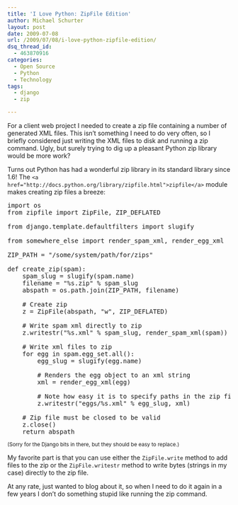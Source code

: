 ```yaml
---
title: 'I Love Python: ZipFile Edition'
author: Michael Schurter
layout: post
date: 2009-07-08
url: /2009/07/08/i-love-python-zipfile-edition/
dsq_thread_id:
  - 463870916
categories:
  - Open Source
  - Python
  - Technology
tags:
  - django
  - zip

---
```

For a client web project I needed to create a zip file containing a number of generated XML files. This isn&#8217;t something I need to do very often, so I briefly considered just writing the XML files to disk and running a zip command. Ugly, but surely trying to dig up a pleasant Python zip library would be more work?

Turns out Python has had a wonderful zip library in its standard library since 1.6! The `<a href="http://docs.python.org/library/zipfile.html">zipfile</a>` module makes creating zip files a breeze:

<pre lang="python">import os
from zipfile import ZipFile, ZIP_DEFLATED

from django.template.defaultfilters import slugify

from somewhere_else import render_spam_xml, render_egg_xml

ZIP_PATH = "/some/system/path/for/zips"

def create_zip(spam):
    spam_slug = slugify(spam.name)
    filename = "%s.zip" % spam_slug
    abspath = os.path.join(ZIP_PATH, filename)

    # Create zip
    z = ZipFile(abspath, "w", ZIP_DEFLATED)

    # Write spam xml directly to zip
    z.writestr("%s.xml" % spam_slug, render_spam_xml(spam))

    # Write xml files to zip
    for egg in spam.egg_set.all():
        egg_slug = slugify(egg.name)

        # Renders the egg object to an xml string
        xml = render_egg_xml(egg)

        # Note how easy it is to specify paths in the zip file:
        z.writestr("eggs/%s.xml" % egg_slug, xml)

    # Zip file must be closed to be valid
    z.close()
    return abspath
</pre>

<small>(Sorry for the Django bits in there, but they should be easy to replace.)</small>

My favorite part is that you can use either the `ZipFile.write` method to add files to the zip or the `ZipFile.writestr` method to write bytes (strings in my case) directly to the zip file.

At any rate, just wanted to blog about it, so when I need to do it again in a few years I don&#8217;t do something stupid like running the zip command.